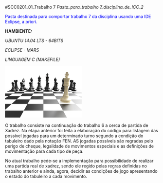 #SCC0201_01_Trabalho 7
_Pasta_para_trabalho 7_disciplina_de_ICC_2_

<span style="color:blue;">Pasta destinada para comportar trabalho 7 da disciplina usando uma IDE Eclipse, a priori.</span>

<b>HAMBIENTE:</b>

_UBUNTU 14.04 LTS - 64BITS_

_ECLIPSE - MARS_

_LINGUAGEM C (MAKEFILE)_
<div style="width:100%;height:auto">
	<img src="BN-GJ136_chess_J_20150109120327.jpg" alt="chess Image" style="width:50%;height:auto;">

<p>
O trabalho consiste na continuação do trabalho 6 a cerca de partida de Xadrez. Na etapa anterior foi feita a elaboração do código para listagem das possível jogadas para um determinado turno segundo a condição do tabuleiro dado pela notação FEN. AS jogadas possíveis são regradas pelo perigo de cheque, legalidade de movimentos especiais e as definições de movimentação para cada tipo de peça.
</p>
<p>
No atual trabalho pede-se a implementação para possibilidade de realizar uma partida real de xadrez, sendo ele regido pelas regras definidas no trabalho anterior e ainda, agora, decidir as condições de jogo apresentando o estado do tabuleiro a cada movimento.
</p>

</p>
